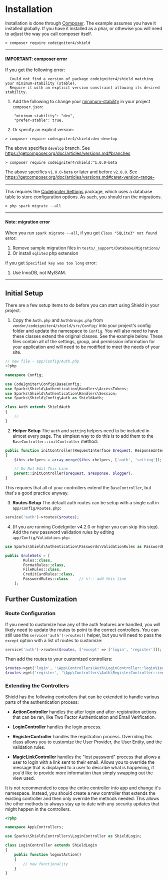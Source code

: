 # Installation 

Installation is done through [Composer](https://getcomposer.org). The example assumes you have it installed globally. 
If you have it installed as a phar, or othewise you will need to adjust the way you call composer itself.

```
> composer require codeigniter4/shield
```

---

#### IMPORTANT: composer error

If you get the following error:

```
  Could not find a version of package codeigniter4/shield matching your minimum-stability (stable).
  Require it with an explicit version constraint allowing its desired stability.
```

1. Add the following to change your [minimum-stability](https://getcomposer.org/doc/articles/versions.md#minimum-stability) in your project `composer.json`:

```
    "minimum-stability": "dev",
    "prefer-stable": true,
```

2. Or specify an explicit version:

```
> composer require codeigniter4/shield:dev-develop
```

The above specifies `develop` branch.
See https://getcomposer.org/doc/articles/versions.md#branches

```
> composer require codeigniter4/shield:^1.0.0-beta
```

The above specifies `v1.0.0-beta` or later and before `v2.0.0`.
See https://getcomposer.org/doc/articles/versions.md#caret-version-range-

---

This requires the [CodeIgniter Settings](https://github.com/codeigniter4/settings) package, which uses a database
table to store configuration options. As such, you should run the migrations. 

```
> php spark migrate --all
```

---

#### Note: migration error

When you run `spark migrate --all`, if you get `Class "SQLite3" not found` error:

1. Remove sample migration files in `tests/_support/Database/Migrations/`
2. Or install `sqlite3` php extension

If you get `Specified key was too long` error:

1. Use InnoDB, not MyISAM.

---

## Initial Setup

There are a few setup items to do before you can start using Shield in 
your project. 

1. Copy the `Auth.php` and  `AuthGroups.php` from `vendor/codeigniter4/shield/src/Config/` into your project's config folder and update the namespace to `Config`. You will also need to have these classes extend the original classes. See the example below. These files contain all of the settings, group, and permission information for your application and will need to be modified to meet the needs of your site.

```php
// new file - app/Config/Auth.php
<?php

namespace Config;

use CodeIgniter\Config\BaseConfig;
use Sparks\Shield\Authentication\Handlers\AccessTokens;
use Sparks\Shield\Authentication\Handlers\Session;
use Sparks\Shield\Config\Auth as ShieldAuth;

class Auth extends ShieldAuth
{
    //
}
```

2. **Helper Setup** The `auth` and `setting` helpers need to be included in almost every page. The simplest way to do this is to add them to the `BaseController::initController` method: 

```php
public function initController(RequestInterface $request, ResponseInterface $response, LoggerInterface $logger)
{
    $this->helpers = array_merge($this->helpers, ['auth', 'setting']);

    // Do Not Edit This Line
    parent::initController($request, $response, $logger);
}
```

This requires that all of your controllers extend the `BaseController`, but that's a good practice anyway.

3. **Routes Setup** The default auth routes can be setup with a single call in `app/Config/Routes.php`: 

```php
service('auth')->routes($routes);
```

4. (If you are running CodeIgniter v4.2.0 or higher you can skip this step). Add the new password validation rules
by editing `app/Config/Validation.php`: 

```php
use Sparks\Shield\Authentication\Passwords\ValidationRules as PasswordRules;

public $ruleSets = [
        Rules::class,
        FormatRules::class,
        FileRules::class,
        CreditCardRules::class,
        PasswordRules::class     // <!-- add this line
    ];
```

## Further Customization

### Route Configuration

If you need to customize how any of the auth features are handled, you will likely need to update the routes to point to the correct controllers. You can still use the `service('auth')->routes()` helper, but you will need to pass the `except` option with a list of routes to customize:

```php
service('auth')->routes($routes, ['except' => ['login', 'register']]);
```

Then add the routes to your customized controllers:

```php
$routes->get('login', '\App\Controllers\Auth\LoginController::loginView');
$routes->get('register', '\App\Controllers\Auth\RegisterController::registerView');
```

### Extending the Controllers

Shield has the following controllers that can be extended to handle 
various parts of the authentication process: 

- **ActionController** handles the after login and after-registration actions that can be ran, like Two Factor Authentication and Email Verification. 

- **LoginController** handles the login process.

- **RegisterController** handles the registration process. Overriding this class allows you to customize the User Provider, the User Entity, and the validation rules.

- **MagicLinkController** handles the "lost password" process that allows a user to login with a link sent to their email. Allows you to
override the message that is displayed to a user to describe what is happening, if you'd like to provide more information than simply swapping out the view used.

It is not recommended to copy the entire controller into app and change it's namespace. Instead, you should create a new controller that extends
the existing controller and then only override the methods needed. This allows the other methods to always stay up to date with any security 
updates that might happen in the controllers.

```php
<?php

namespace App\Controllers;

use Sparks\Shield\Controllers\LoginController as ShieldLogin;

class LoginController extends ShieldLogin
{
    public function logoutAction()
    {
        // new functionality 
    }
}
```
